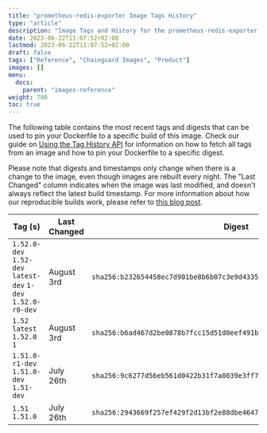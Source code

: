 ```yaml
---
title: "prometheus-redis-exporter Image Tags History"
type: "article"
description: "Image Tags and History for the prometheus-redis-exporter Chainguard Image"
date: 2023-06-22T11:07:52+02:00
lastmod: 2023-06-22T11:07:52+02:00
draft: false
tags: ["Reference", "Chainguard Images", "Product"]
images: []
menu:
  docs:
    parent: "images-reference"
weight: 700
toc: true
---
```


The following table contains the most recent tags and digests that can be used to pin your Dockerfile to a specific build of this image. Check our guide on [Using the Tag History API](/chainguard/chainguard-images/using-the-tag-history-api/) for information on how to fetch all tags from an image and how to pin your Dockerfile to a specific digest.

Please note that digests and timestamps only change when there is a change to the image, even though images are rebuilt every night. The "Last Changed" column indicates when the image was last modified, and doesn't always reflect the latest build timestamp. For more information about how our reproducible builds work, please refer to [this blog post](https://www.chainguard.dev/unchained/reproducing-chainguards-reproducible-image-builds).

| Tag (s)                                                       | Last Changed | Digest                                                                    |
|---------------------------------------------------------------|--------------|---------------------------------------------------------------------------|
|  `1.52.0-dev` `1.52-dev` `latest-dev` `1-dev` `1.52.0-r0-dev` | August 3rd   | `sha256:b232654458ec7d901be8b6b07c3e9d4335528c2b130768fbb598137448ffe381` |
|  `1.52` `latest` `1.52.0` `1`                                 | August 3rd   | `sha256:b6ad467d2be0878b7fcc15d51d0eef491b92d4f7920e956f59c3982826e64d8d` |
|  `1.51.0-r1-dev` `1.51.0-dev` `1.51-dev`                      | July 26th    | `sha256:9c6277d56eb561d0422b31f7a0039e3ff7b34497394b407a5c96562e29a7ed8e` |
|  `1.51` `1.51.0`                                              | July 26th    | `sha256:2943669f257ef429f2d13bf2e88dbe464718c83aec0146b609775fa21c2aedb8` |
